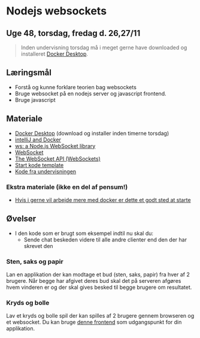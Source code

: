 <!-- JS use if these pages are used as githubpages. can be deleted if used elsewhere -->
<script src="https://code.jquery.com/jquery-3.2.1.min.js"></script>
<script src="script.js"></script>

# Nodejs websockets
## Uge 48, torsdag, fredag d. 26,27/11

> Inden undervisning torsdag må i meget gerne have downloaded og installeret [Docker Desktop](https://www.docker.com/products/docker-desktop).


## Læringsmål
* Forstå og kunne forklare teorien bag websockets
* Bruge websocket på en nodejs server og javascript frontend.
* Bruge javascript

## Materiale
* [Docker Desktop](https://www.docker.com/products/docker-desktop) (download og installer inden timerne torsdag)
* [intelliJ and Docker](https://www.jetbrains.com/help/idea/docker.html)
* [ws: a Node.js WebSocket library](https://www.npmjs.com/package/ws#simple-server)
* [WebSocket](https://developer.mozilla.org/en-US/docs/Web/API/WebSocket)
* [The WebSocket API (WebSockets)](https://developer.mozilla.org/en-US/docs/Web/API/WebSockets_API)
* [Start kode template](https://github.com/dat19b/nodejs_start_template)
* [Kode fra undervisningen](https://github.com/dat19b/websocket_nodejs_teaching_example)


### Ekstra materiale (ikke en del af pensum!)
* [Hvis i gerne vil arbejde mere med docker er dette et godt sted at starte](https://docs.docker.com/get-started/overview/)

## Øvelser
* I den kode som er brugt som eksempel indtil nu skal du:
	* Sende chat beskeden videre til alle andre clienter end den der  har skrevet den


### Sten, saks og papir
Lan en applikation der kan modtage et bud (sten, saks, papir) fra hver af 2 brugere. Når begge har afgivet deres bud skal det på serveren afgøres hvem vinderen er og der skal gives besked til begge brugere om resultatet. 

### Kryds og bolle
Lav et kryds og bolle spil der kan spilles af 2 brugere gennem browseren og et websocket.
Du kan bruge [denne frontend]() som udgangspunkt for din applikation.

